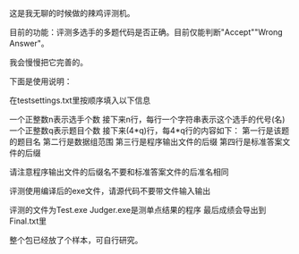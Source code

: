 这是我无聊的时候做的辣鸡评测机。

目前的功能：评测多选手的多题代码是否正确。目前仅能判断"Accept""Wrong Answer"。

我会慢慢把它完善的。

下面是使用说明：

在testsettings.txt里按顺序填入以下信息

一个正整数n表示选手个数
接下来n行，每行一个字符串表示这个选手的代号(名)
一个正整数q表示题目个数
接下来(4\*q)行，每4\*q行的内容如下：
第一行是该题的题目名
第二行是数据组范围
第三行是程序输出文件的后缀
第四行是标准答案文件的后缀



请注意程序输出文件的后缀名不要和标准答案文件的后准名相同

评测使用编译后的exe文件，请源代码不要带文件输入输出

评测的文件为Test.exe
Judger.exe是测单点结果的程序
最后成绩会导出到Final.txt里

整个包已经放了个样本，可自行研究。
